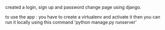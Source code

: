 created a login, sign up and password change page using django.


to use the app :
you have to create a virtualenv and activate it 
then you can run it locally using this command 'python manage.py runserver'

